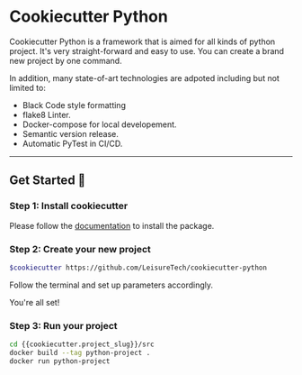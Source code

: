 # Cookiecutter Python

Cookiecutter Python is a framework that is aimed for all kinds of python project. It's very straight-forward and easy to use. You can create a brand new project by one command.

In addition, many state-of-art technologies are adpoted including
but not limited to:
- Black Code style formatting
- flake8 Linter.
- Docker-compose for local developement.
- Semantic version release.
- Automatic PyTest in CI/CD.

----
## Get Started :rocket:

### Step 1: Install cookiecutter
Please follow the [documentation](https://cookiecutter.readthedocs.io/en/1.7.2/installation.html) to install the package.

### Step 2: Create your new project
```bash
$cookiecutter https://github.com/LeisureTech/cookiecutter-python
```
Follow the terminal and set up parameters accordingly.

You're all set!

### Step 3: Run your project
```bash
cd {{cookiecutter.project_slug}}/src
docker build --tag python-project .
docker run python-project
```
